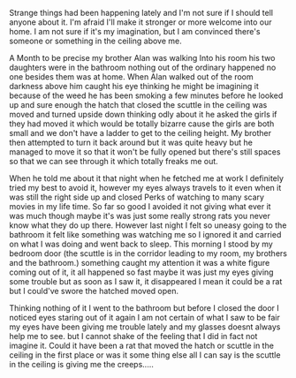 

Strange things had been happening lately and I'm not sure if I should tell anyone about it. I'm afraid I'll make it stronger or more welcome into our home. I am not sure if it's my imagination, but I am convinced there's someone or something in the ceiling above me.

A Month to be precise my brother Alan was walking Into his room his two daughters were in the bathroom nothing out of the ordinary happened no one besides them was at home. When Alan walked out of the room darkness above him caught his eye thinking he might be imagining it because of the weed he has been smoking a few minutes before he looked up and sure enough the hatch that closed the scuttle in the ceiling was moved and turned upside down thinking odly about it he asked the girls if they had moved it which would be totally bizarre cause the girls are both small and we don't have a ladder to get to the ceiling height. My brother then attempted to turn it back around but it was quite heavy but he managed to move it so that it won't be fully opened but there's still spaces so that we can see through it which totally freaks me out.

When he told me about it that night when he fetched me at work I definitely tried my best to avoid it, however my eyes always travels to it even when it was still the right side up and closed Perks of watching to many scary movies  in my life time. So far so good I avoided it not giving what ever it was much though maybe it's was just some really strong rats you never know what they do up there. However last night I felt so uneasy going to the bathroom it felt like something was watching me so I ignored it and carried on what I was doing and went back to sleep. This morning I stood by my bedroom door (the scuttle is in the corridor leading to my room, my brothers and the bathroom.) something caught my attention it was a white figure coming out of it, it all happened so fast  maybe it was just my eyes giving some trouble but as soon as I saw it, it disappeared I mean it could be a rat but I could've swore the hatched moved open. 

Thinking nothing of it I went to the bathroom but before I closed the door I noticed eyes staring out of it again I am not certain of what I saw to be fair my eyes have been giving me trouble lately and my glasses doesnt always help me to see. but I cannot shake of the feeling that I did in fact not imagine it. Could it have been a rat that moved the hatch or scuttle in the ceiling in the first place or was it some thing else all I can say is the scuttle in the ceiling is giving me the creeps.....
